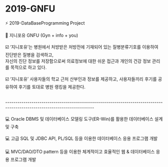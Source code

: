 # 2019-GNFU

⚡ 2019-DataBaseProgramming Project

🏥 지니포유 GNFU (Gyn + info + you)
</br></br>
☑️ ‘지니포유’는 병원에서 처방받은 처방전에 기재되어 있는 질병분류기호를 이용하여 진단받은 질병을 검색하고, <br>
    자신의 진단 정보를 저장함으로써 의료정보에 대한 쉬운 접근과 개인의 건강 정보 관리를 목적으로 하고 있다. <br> <br>
☑️ ‘지니포유’ 사용자들의 학교 근처 산부인과 정보를 제공하고, 사용자들끼리 후기를 공유하여 후기를 토대로 병원 랭킹을 제공한다.

<br>
--------------------------------------------------------------------------------------------------------------------------<br><br>
💻 Oracle DBMS 및 데이터베이스 모델링 도구(ER-Win)를 활용한 데이터베이스 설계 및 구축 <br><br>
💻 고급 SQL 및 JDBC API, PL/SQL 등을 이용한 데이터베이스 응용 프로그램 개발 <br><br>
💻 MVC/DAO/DTO pattern 등을 이용한 체계적이고 효율적인 웹 & 데이터베이스 응용 프로그램 개발 <br><br>


